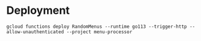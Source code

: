 # Deployment

```
gcloud functions deploy RandomMenus --runtime go113 --trigger-http --allow-unauthenticated --project menu-processor
```
